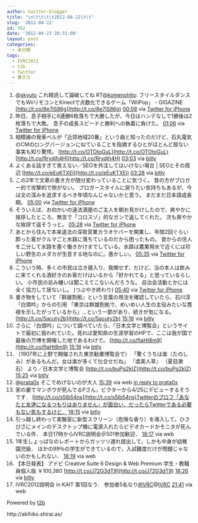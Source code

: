 ```yaml
---
author: twitter-blogger
title: "\n\t\t\t\t2012-04-22\t\t"
slug: '2012-04-22'
id: 762
date: '2012-04-23 20:31:00'
layout: post
categories:
  - 未分類
tags:
  - IVRC2012
  - t2b
  - Twitter
  - 書き方
---
```


<div xmlns:georss="http://www.georss.org/georss">

1.  <span><span>@[skyuto](http://twitter.com/skyuto "skyuto") これ精読して論破してね RT@[komenohito](http://twitter.com/komenohito "komenohito"): フリースタイルダンスでもWiiリモコンとKinectで点数化できるゲーム「WiiPop」 - GIGAZINE [http://t.co/8e7lS86g](http://t.co/8e7lS86g)</span> <span>[<span>00:08</span>](http://twitter.com/o_ob/status/194019852397191168) <span>via [Twitter for iPhone](http://twitter.com/#!/download/iphone)</span></span></span>
2.  <span><span>昨日、息子相手に6連勝6枚落ちで大勝したが、今日はハンデなしで1勝後は2枚落ちで大敗。 息子の成長スピードと勝利への執着に負けた。</span> <span>[<span>01:06</span>](http://twitter.com/o_ob/status/194034376051392514) <span>via [Twitter for iPhone](http://twitter.com/#!/download/iphone)</span></span></span>
3.  <span><span>相模線の発車ベルが「近郊地域20番」という曲と知ったのだけど、石丸電気のCMのロングバージョンに似ていることを指摘するひとがほとんど居ない事実も知り驚愕。 [http://t.co/OTOtoGuL](http://t.co/OTOtoGuL)[http://t.co/Rrydjh4H](http://t.co/Rrydjh4H)</span> <span>[<span>03:03</span>](http://twitter.com/o_ob/status/194063988777168896) <span>via [bitly](http://bit.ly)</span></span></span>
4.  <span><span>よくある話すぎて笑えない／SEOを外注してはいけない場合 | SEOとその周辺 [http://t.co/eEuKTXEj](http://t.co/eEuKTXEj)</span> <span>[<span>03:28</span>](http://twitter.com/o_ob/status/194070131847081984) <span>via [bitly](http://bit.ly)</span></span></span>
5.  <span><span>この2年で文章の書き方が随分変わっていることに気づく。 昔の方がブロガー的で攻撃的で隙がない。 ブロガースタイルに戻りたい気持ちもあるが、今は文の深みを追求するべき年頃なんじゃないかと思う。 まだまだ日本語成長期。</span> <span>[<span>05:00</span>](http://twitter.com/o_ob/status/194093245658181632) <span>via [Twitter for iPhone](http://twitter.com/#!/download/iphone)</span></span></span>
6.  <span><span>そういえば、お向かいの違法酒屋のご主人を朝お見かけしたので、爽やかに挨拶したところ、無言で「コロスゾ」的なガンで返してくれた。 次も爽やかな挨拶で返そうっと。</span> <span>[<span>05:28</span>](http://twitter.com/o_ob/status/194100456732102656) <span>via [Twitter for iPhone](http://twitter.com/#!/download/iphone)</span></span></span>
7.  <span><span>あとから住んで本来違法の深夜営業カラオケバーを開業し、年間2回ぐらい酔った客がクルマごと水路に落ちているのだから困ったもの。 昔からの住人を二分して水路を塞ぐ働きかけまでしている。水路は農業用水で近くには珍しい野生のメダカが生息する地なのに。愚かしい。</span> <span>[<span>05:35</span>](http://twitter.com/o_ob/status/194102112131620866) <span>via [Twitter for iPhone](http://twitter.com/#!/download/iphone)</span></span></span>
8.  <span><span>こういう時、多くの市民は泣き寝入り、我関せず、だけど、当の本人は飲みに来てくれる酒好きのお客だけはいるから「好かれてる」と思っているらしい。 小市民の忌み嫌いは聞こえてこないんだろうな。 自治会活動とかには全く協力して居ないし。 (つぶやき終わり)</span> <span>[<span>05:40</span>](http://twitter.com/o_ob/status/194103379524468736) <span>via [Twitter for iPhone](http://twitter.com/#!/download/iphone)</span></span></span>
9.  <span><span>書き物をしていて『群雄割拠』という言葉の用法を確認していたら、石川淳「白頭吟」からの引用 「東京は群雄割拠で、めいめい人生の主役みたいな貫禄を示したがっているから」…という一節があり、続きが気になる。 [http://t.co/5acuty2b](http://t.co/5acuty2b)</span> <span>[<span>15:16</span>](http://twitter.com/o_ob/status/194248287275065344) <span>via [bitly](http://bit.ly)</span></span></span>
10.  <span><span>さらに『白頭吟』について調べていたら、「日本文学と博覧会」というサイトで最初に扱われていた。見れば愛知県の生涯学習のHPで、ここは我が国で最後の万博を開催した地であるわけで。 [http://t.co/fIaHt8m9](http://t.co/fIaHt8m9)</span> <span>[<span>15:18</span>](http://twitter.com/o_ob/status/194248904236204032) <span>via [bitly](http://bit.ly)</span></span></span>
11.  <span><span>（1907年に上野で開催された東京勧業博覧会で） 「驚くうちは楽（たのしみ）があるもんだ。女は楽が多くて仕合せだね」 『虞美人草』 （夏目漱石） より／日本文学と博覧会 [http://t.co/buPg2kIZ](http://t.co/buPg2kIZ)</span> <span>[<span>15:25</span>](http://twitter.com/o_ob/status/194250563448348672) <span>via [bitly](http://bit.ly)</span></span></span>
12.  <span><span>@[prata0x](http://twitter.com/prata0x "prata0x") そこでめげないのが大人</span> <span>[<span>15:39</span>](http://twitter.com/o_ob/status/194254099661852672) <span>via web</span> [in reply to prata0x](http://twitter.com/prata0x/status/194247767374307328)</span></span>
13.  <span><span>家の裏でマンボウが死んでるPさん，ビクターから4/25にデビューするそうです． [http://t.co/s5Ib54ns](http://t.co/s5Ib54ns)Twitterのプロフ「あなたと友達になるつもりはありません」が面白い．だったらTwitterである必要もない気もするけど．</span> <span>[<span>18:15</span>](http://twitter.com/o_ob/status/194293516334145537) <span>via [bitly](http://bit.ly)</span></span></span>
14.  <span><span>引っ越し終わって実験室に新型スクリーン（危険な香り）を導入して，ひさびさにメインのデスクトップ機に電源入れたらビデオカードかモニタが死んでいる件． 本日17時からIVRC説明会＠501参加歓迎．</span> <span>[<span>18:17</span>](http://twitter.com/o_ob/status/194293986205241345) <span>via web</span></span></span>
15.  <span><span>1年生しょっぱなのレポートからガッツリ遅れ提出して，しかも中身が幼稚園児級． ほかの99％の学生ができているので，入試難度だけが問題じゃないのかもしれない．</span> <span>[<span>18:19</span>](http://twitter.com/o_ob/status/194294379538694144) <span>via web</span></span></span>
16.  <span><span>【本日発表】 アドビ Creative Suite 6 Design & Web Premium 学生・教職員個人版 ￥100,380 [http://t.co/J72G3dT9](http://t.co/J72G3dT9)</span> <span>[<span>18:26</span>](http://twitter.com/o_ob/status/194296174893740033) <span>via [bitly](http://bit.ly)</span></span></span>
17.  <span><span>IVRC2012説明会 in KAIT 第1回なう． 参加者5名なり[#IVRC](http://twitter.com/search?q=%23IVRC "#IVRC")@[IVRC](http://twitter.com/IVRC "IVRC")</span> <span>[<span>21:41</span>](http://twitter.com/o_ob/status/194345310162661376) <span>via web</span></span></span>

</div>

Powered by [t2b](http://t2b.utilz.jp/)

<div>http://akihiko.shirai.as/</div>